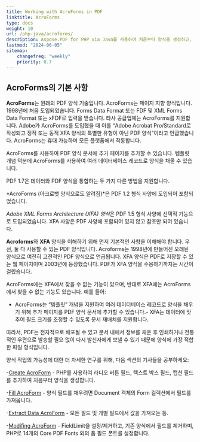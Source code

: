 ```yaml
---
title: Working with AcroForms in PDF 
linktitle: AcroForms
type: docs
weight: 10
url: /php-java/acroforms/
description: Aspose.PDF for PHP via Java를 사용하여 처음부터 양식을 생성하고, PDF 문서의 양식 필드를 채우고, 양식에서 데이터를 추출하고, 기존 양식에서 필드를 추가하거나 제거할 수 있습니다.
lastmod: "2024-06-05"
sitemap:
    changefreq: "weekly"
    priority: 0.7
---
```


## AcroForms의 기본 사항

**AcroForms**는 원래의 PDF 양식 기술입니다. AcroForms는 페이지 지향 양식입니다. 1998년에 처음 도입되었습니다. Forms Data Format 또는 FDF 및 XML Forms Data Format 또는 xFDF로 입력을 받습니다. 타사 공급업체는 AcroForms를 지원합니다. Adobe가 AcroForms를 도입했을 때 이를 “Adobe Acrobat Pro/Standard로 작성되고 정적 또는 동적 XFA 양식의 특별한 유형이 아닌 PDF 양식”이라고 언급했습니다. AcroForms는 휴대 가능하며 모든 플랫폼에서 작동합니다.

AcroForms를 사용하여 PDF 양식 문서에 추가 페이지를 추가할 수 있습니다.
 템플릿 개념 덕분에 AcroForms를 사용하여 여러 데이터베이스 레코드로 양식을 채울 수 있습니다.

PDF 1.7은 데이터와 PDF 양식을 통합하는 두 가지 다른 방법을 지원합니다.

*AcroForms (아크로뱃 양식으로도 알려짐)*은 PDF 1.2 형식 사양에 도입되어 포함되었습니다.

*Adobe XML Forms Architecture (XFA) 양식*은 PDF 1.5 형식 사양에 선택적 기능으로 도입되었습니다. XFA 사양은 PDF 사양에 포함되어 있지 않고 참조만 되어 있습니다.

**Acroforms**와 **XFA** 양식을 이해하기 위해 먼저 기본적인 사항을 이해해야 합니다. 우선, 둘 다 사용할 수 있는 PDF 양식입니다. Acroforms는 1998년에 만들어진 오래된 양식으로 여전히 고전적인 PDF 양식으로 언급됩니다. XFA 양식은 PDF로 저장할 수 있는 웹 페이지이며 2003년에 등장했습니다. PDF가 XFA 양식을 수용하기까지는 시간이 걸렸습니다.

AcroForms에는 XFA에서 찾을 수 없는 기능이 있으며, 반대로 XFA에는 AcroForms에서 찾을 수 없는 기능도 있습니다. 예를 들어:

- AcroForms는 “템플릿” 개념을 지원하여 여러 데이터베이스 레코드로 양식을 채우기 위해 추가 페이지를 PDF 양식 문서에 추가할 수 있습니다.- XFA는 데이터에 맞추어 필드 크기를 조정할 수 있도록 문서 재배치를 지원합니다.

따라서, PDF는 전자적으로 배포될 수 있고 문서 내에서 정보를 채운 후 인쇄하거나 전통적인 우편으로 발송할 필요 없이 다시 발신자에게 보낼 수 있기 때문에 양식에 가장 적합한 파일 형식입니다.

양식 작업의 가능성에 대한 더 자세한 연구를 위해, 다음 섹션의 기사들을 공부하세요:

-[Create AcroForm](/pdf/php-java/create-form/) - PHP를 사용하여 라디오 버튼 필드, 텍스트 박스 필드, 캡션 필드를 추가하여 처음부터 양식을 생성합니다.

-[Fill AcroForm](/pdf/php-java/fill-form/) - 양식 필드를 채우려면 Document 객체의 Form 컬렉션에서 필드를 가져옵니다.

-[Extract Data AcroForm](/pdf/php-java/extract-form/) - 모든 필드 및 개별 필드에서 값을 가져오는 등.

-[Modifing AcroForm](/pdf/php-java/modifing-form/) - FieldLimit을 설정/제거하고, 기존 양식에서 필드를 제거하며, PHP로 14개의 Core PDF Fonts 외의 폼 필드 폰트를 설정합니다.